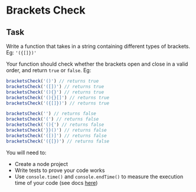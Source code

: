 # Brackets Check

## Task

Write a function that takes in a string containing different types of brackets. Eg: `'({[]})'`

Your function should check whether the brackets open and close in a valid order, and return `true` or `false`. Eg:

```javascript
bracketsCheck('()') // returns true
bracketsCheck('([])') // returns true
bracketsCheck('(){}') // returns true
bracketsCheck('(){}[]') // returns true
bracketsCheck('({[]})') // returns true

bracketsCheck('') // returns false
bracketsCheck('(') // returns false
bracketsCheck('(){') // returns false
bracketsCheck('}}()') // returns false
bracketsCheck('([)]') // returns false
bracketsCheck('({[})') // returns false
```

You will need to:
- Create a node project
- Write tests to prove your code works
- Use `console.time()` and `console.endTime()` to measure the execution time of your code (see docs [here](https://nodejs.org/api/console.html#console_console_time_label)) 
